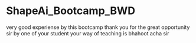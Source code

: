 # ShapeAi_Bootcamp_BWD
very good experiense by this bootcamp thank you for the great opportunity sir by one of your student your way of teaching is bhahoot acha sir
